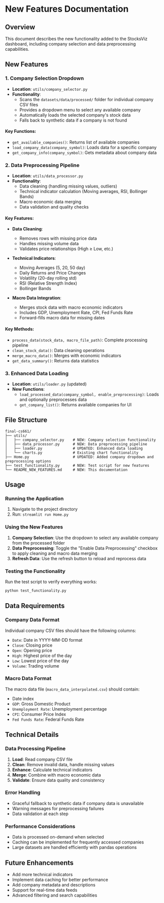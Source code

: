 # New Features Documentation

## Overview
This document describes the new functionality added to the StocksViz dashboard, including company selection and data preprocessing capabilities.

## New Features

### 1. Company Selection Dropdown
- **Location**: `utils/company_selector.py`
- **Functionality**: 
  - Scans the `datasets/data/processed/` folder for individual company CSV files
  - Provides a dropdown menu to select any available company
  - Automatically loads the selected company's stock data
  - Falls back to synthetic data if a company is not found

#### Key Functions:
- `get_available_companies()`: Returns list of available companies
- `load_company_data(company_symbol)`: Loads data for a specific company
- `get_company_info(company_symbol)`: Gets metadata about company data

### 2. Data Preprocessing Pipeline
- **Location**: `utils/data_processor.py`
- **Functionality**:
  - Data cleaning (handling missing values, outliers)
  - Technical indicator calculation (Moving averages, RSI, Bollinger Bands)
  - Macro economic data merging
  - Data validation and quality checks

#### Key Features:
- **Data Cleaning**:
  - Removes rows with missing price data
  - Handles missing volume data
  - Validates price relationships (High ≥ Low, etc.)
  
- **Technical Indicators**:
  - Moving Averages (5, 20, 50 day)
  - Daily Returns and Price Changes
  - Volatility (20-day rolling std)
  - RSI (Relative Strength Index)
  - Bollinger Bands

- **Macro Data Integration**:
  - Merges stock data with macro economic indicators
  - Includes GDP, Unemployment Rate, CPI, Fed Funds Rate
  - Forward-fills macro data for missing dates

#### Key Methods:
- `process_data(stock_data, macro_file_path)`: Complete processing pipeline
- `clean_stock_data()`: Data cleaning operations
- `merge_macro_data()`: Merges with economic indicators
- `get_data_summary()`: Returns data statistics

### 3. Enhanced Data Loading
- **Location**: `utils/loader.py` (updated)
- **New Functions**:
  - `load_processed_data(company_symbol, enable_preprocessing)`: Loads and optionally preprocesses data
  - `get_company_list()`: Returns available companies for UI

## File Structure

```
final-cs661/
├── utils/
│   ├── company_selector.py    # NEW: Company selection functionality
│   ├── data_processor.py      # NEW: Data preprocessing pipeline
│   ├── loader.py              # UPDATED: Enhanced data loading
│   └── charts.py              # Existing chart functionality
├── Home.py                    # UPDATED: Added company dropdown and preprocessing options
├── test_functionality.py      # NEW: Test script for new features
└── README_NEW_FEATURES.md     # NEW: This documentation
```

## Usage

### Running the Application
1. Navigate to the project directory
2. Run: `streamlit run Home.py`

### Using the New Features
1. **Company Selection**: Use the dropdown to select any available company from the processed folder
2. **Data Preprocessing**: Toggle the "Enable Data Preprocessing" checkbox to apply cleaning and macro data merging
3. **Refresh Data**: Use the refresh button to reload and reprocess data

### Testing the Functionality
Run the test script to verify everything works:
```bash
python test_functionality.py
```

## Data Requirements

### Company Data Format
Individual company CSV files should have the following columns:
- `Date`: Date in YYYY-MM-DD format
- `Close`: Closing price
- `Open`: Opening price  
- `High`: Highest price of the day
- `Low`: Lowest price of the day
- `Volume`: Trading volume

### Macro Data Format
The macro data file (`macro_data_interpolated.csv`) should contain:
- Date index
- `GDP`: Gross Domestic Product
- `Unemployment Rate`: Unemployment percentage
- `CPI`: Consumer Price Index
- `Fed Funds Rate`: Federal Funds Rate

## Technical Details

### Data Processing Pipeline
1. **Load**: Read company CSV file
2. **Clean**: Remove invalid data, handle missing values
3. **Enhance**: Calculate technical indicators
4. **Merge**: Combine with macro economic data
5. **Validate**: Ensure data quality and consistency

### Error Handling
- Graceful fallback to synthetic data if company data is unavailable
- Warning messages for preprocessing failures
- Data validation at each step

### Performance Considerations
- Data is processed on-demand when selected
- Caching can be implemented for frequently accessed companies
- Large datasets are handled efficiently with pandas operations

## Future Enhancements
- Add more technical indicators
- Implement data caching for better performance
- Add company metadata and descriptions
- Support for real-time data feeds
- Advanced filtering and search capabilities 